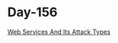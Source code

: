 # Day-156

[Web Services And Its Attack Types ](https://payatu.com/blog/web-services-and-its-attack-types/)
